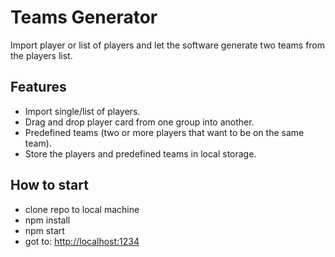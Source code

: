 # Teams Generator

Import player or list of players and let the software generate two teams from the players list.

## Features

- Import single/list of players.
- Drag and drop player card from one group into another.
- Predefined teams (two or more players that want to be on the same team).
- Store the players and predefined teams in local storage.

## How to start

- clone repo to local machine
- npm install
- npm start
- got to: [http://localhost:1234](http://localhost:1234)
